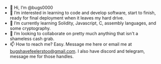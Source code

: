 - 👋 Hi, I’m @bugs0000
- 👀 I’m interested in learning to code and develop software, start to finish, ready for final deployment when it leaves my hard drive.
- 🌱 I’m currently learning Solidity, Javascript, C, assembly languages, and some cryptography.
- 💞️ I’m looking to collaborate on pretty much anything that isn't a shameless cash grab. 
- 📫 How to reach me? Easy. Message me here or email me at bugshavefeelerstoo@gmail.com. I also have discord and telegram, message me for those handles.

<!---
bugs0000/bugs0000 is a ✨ special ✨ repository because its `README.md` (this file) appears on your GitHub profile.
You can click the Preview link to take a look at your changes.
--->
